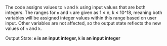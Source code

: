 The code assigns values to `n` and `k` using input values that are both integers. The ranges for `n` and `k` are given as 1 ≤ n, k ≤ 10^18, meaning both variables will be assigned integer values within this range based on user input. Other variables are not affected, so the output state reflects the new values of `n` and `k`.

Output State: **`n` is an input integer, `k` is an input integer**